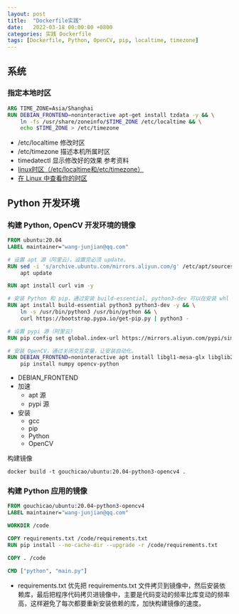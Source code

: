 ```yaml
---
layout: post
title:  "Dockerfile实践"
date:   2022-03-18 00:00:00 +0800
categories: 实践 Dockerfile
tags: [Dockerfile, Python, OpenCV, pip, localtime, timezone]
---
```


## 系统
### 指定本地时区
```dockerfile
ARG TIME_ZONE=Asia/Shanghai
RUN DEBIAN_FRONTEND=noninteractive apt-get install tzdata -y && \
    ln -fs /usr/share/zoneinfo/$TIME_ZONE /etc/localtime && \
    echo $TIME_ZONE > /etc/timezone
```
* /etc/localtime 修改时区
* /etc/timezone  描述本机所属时区
* timedatectl    显示修改好的效果
参考资料
* [linux时区（/etc/localtime和/etc/timezone）](https://www.malaoshi.top/show_1EF5oe42EiBO.html)
* [在 Linux 中查看你的时区](https://linux.cn/article-7970-1.html)

## Python 开发环境
### 构建 Python, OpenCV 开发环境的镜像
```dockerfile
FROM ubuntu:20.04
LABEL maintainer="wang-junjian@qq.com"

# 设置 apt 源（阿里云），设置完必须 update。
RUN sed -i 's/archive.ubuntu.com/mirrors.aliyun.com/g' /etc/apt/sources.list && \
    apt update

RUN apt install curl vim -y

# 安装 Python 和 pip，通过安装 build-essential, python3-dev 可以在安装 whl 依赖库需要编译时用到。
RUN apt install build-essential python3 python3-dev -y && \
    ln -s /usr/bin/python3 /usr/bin/python && \
    curl https://bootstrap.pypa.io/get-pip.py | python3 -

# 设置 pypi 源（阿里云）
RUN pip config set global.index-url https://mirrors.aliyun.com/pypi/simple/

# 安装 OpenCV，通过关闭交互变量，让安装自动化。
RUN DEBIAN_FRONTEND=noninteractive apt install libgl1-mesa-glx libglib2.0-dev -y && \
    pip install numpy opencv-python
```

* DEBIAN_FRONTEND
* 加速
    * apt 源
    * pypi 源
* 安装
    * gcc
    * pip
    * Python
    * OpenCV

构建镜像
```shell
docker build -t gouchicao/ubuntu:20.04-python3-opencv4 .
```

### 构建 Python 应用的镜像
```dockerfile
FROM gouchicao/ubuntu:20.04-python3-opencv4
LABEL maintainer="wang-junjian@qq.com"

WORKDIR /code

COPY requirements.txt /code/requirements.txt
RUN pip install --no-cache-dir --upgrade -r /code/requirements.txt

COPY . /code

CMD ["python", "main.py"]
```

* requirements.txt 优先把 requirements.txt 文件拷贝到镜像中，然后安装依赖库，最后把程序代码拷贝进镜像中，主要是代码变动的频率比库变动的频率高，这样避免了每次都要重新安装依赖的库，加快构建镜像的速度。
